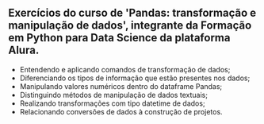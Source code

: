## Exercícios do curso de 'Pandas: transformação e manipulação de dados', integrante da Formação em Python para Data Science da plataforma Alura.

- Entendendo e aplicando comandos de transformação de dados;
- Diferenciando os tipos de informação que estão presentes nos dados;
- Manipulando valores numéricos dentro do dataframe Pandas;
- Distinguindo métodos de manipulação de dados textuais;
- Realizando transformações com tipo datetime de dados;
- Relacionando conversões de dados à construção de projetos.
